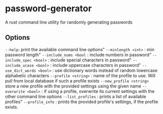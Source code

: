 # password-generator
A rust command line utility for randomly generating passwords
## Options
`--help`: print the available command line options"
`--minlength <int>` : min password length"
`--include_nums <bool` : include numbers in password"
`--include_spec <bool>` : include special characters in password"
`--include_ucase <bool>` : include uppercase characters in password"
`--use_dict_words <bool>` : use dictionary words instead of random lowercase alphabetic characters
`--profile <string>` : name of the profile to use. Will pull from local database if such a profile exists
`--new_profile <string>` store a new profile with the provided settings using the given name
`--overwrite <bool>` : if using a profile, overwrite its current settings with the other command line options
`--list_profiles` : prints a list of available profiles"
`--profile_info` <string> : prints the provided profile's settings, if the profile exists.


